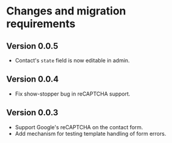# Changes and migration requirements

## Version 0.0.5

* Contact's `state` field is now editable in admin.

## Version 0.0.4

* Fix show-stopper bug in reCAPTCHA support.

## Version 0.0.3

* Support Google's reCAPTCHA on the contact form.
* Add mechanism for testing template handling of form errors.

